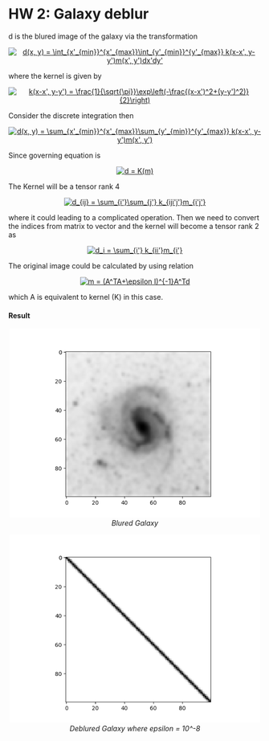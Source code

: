 # HW 2: Galaxy deblur

d is the blured image of the galaxy via the transformation

<p align="center">
<a href="https://www.codecogs.com/eqnedit.php?latex=d(x,&space;y)&space;=&space;\int_{x'_{min}}^{x'_{max}}\int_{y'_{min}}^{y'_{max}}&space;k(x-x',&space;y-y')m(x',&space;y')dx'dy'" target="_blank"><img src="https://latex.codecogs.com/svg.latex?d(x,&space;y)&space;=&space;\int_{x'_{min}}^{x'_{max}}\int_{y'_{min}}^{y'_{max}}&space;k(x-x',&space;y-y')m(x',&space;y')dx'dy'" title="d(x, y) = \int_{x'_{min}}^{x'_{max}}\int_{y'_{min}}^{y'_{max}} k(x-x', y-y')m(x', y')dx'dy'" /></a>
</p>

where the kernel is given by

<p align="center">
<a href="https://www.codecogs.com/eqnedit.php?latex=k(x-x',&space;y-y')&space;=&space;\frac{1}{\sqrt{\pi}}\exp\left(-\frac{(x-x')^2&plus;(y-y')^2)}{2}\right)" target="_blank"><img src="https://latex.codecogs.com/svg.latex?k(x-x',&space;y-y')&space;=&space;\frac{1}{\sqrt{\pi}}\exp\left(-\frac{(x-x')^2&plus;(y-y')^2)}{2}\right)" title="k(x-x', y-y') = \frac{1}{\sqrt{\pi}}\exp\left(-\frac{(x-x')^2+(y-y')^2)}{2}\right)" /></a>
</p>

Consider the discrete integration then

<p align="center">
<a href="https://www.codecogs.com/eqnedit.php?latex=d(x,&space;y)&space;=&space;\sum_{x'_{min}}^{x'_{max}}\sum_{y'_{min}}^{y'_{max}}&space;k(x-x',&space;y-y')m(x',&space;y')" target="_blank"><img src="https://latex.codecogs.com/svg.latex?d(x,&space;y)&space;=&space;\sum_{x'_{min}}^{x'_{max}}\sum_{y'_{min}}^{y'_{max}}&space;k(x-x',&space;y-y')m(x',&space;y')" title="d(x, y) = \sum_{x'_{min}}^{x'_{max}}\sum_{y'_{min}}^{y'_{max}} k(x-x', y-y')m(x', y')" /></a>
</p>

Since governing equation is

<p align="center">
<a href="https://www.codecogs.com/eqnedit.php?latex=d&space;=&space;K(m)" target="_blank"><img src="https://latex.codecogs.com/svg.latex?d&space;=&space;K(m)" title="d = K(m)" /></a>
</p>

The Kernel will be a tensor rank 4 

<p align="center">
<a href="https://www.codecogs.com/eqnedit.php?latex=d_{ij}&space;=&space;\sum_{i'}\sum_{j'}&space;k_{iji'j'}m_{i'j'}" target="_blank"><img src="https://latex.codecogs.com/svg.latex?d_{ij}&space;=&space;\sum_{i'}\sum_{j'}&space;k_{iji'j'}m_{i'j'}" title="d_{ij} = \sum_{i'}\sum_{j'} k_{iji'j'}m_{i'j'}" /></a>
</p>

where it could leading to a complicated operation. Then we need to convert the indices from matrix to vector and the kernel will become a tensor rank 2 as

<p align="center">
<a href="https://www.codecogs.com/eqnedit.php?latex=d_i&space;=&space;\sum_{i'}&space;k_{ii'}m_{i'}" target="_blank"><img src="https://latex.codecogs.com/svg.latex?d_i&space;=&space;\sum_{i'}&space;k_{ii'}m_{i'}" title="d_i = \sum_{i'} k_{ii'}m_{i'}" /></a>
</p>

The original image could be calculated by using relation

<p align="center">
<a href="https://www.codecogs.com/eqnedit.php?latex=m&space;=&space;(A^TA&plus;\epsilon&space;I)^{-1}A^Td" target="_blank"><img src="https://latex.codecogs.com/svg.latex?m&space;=&space;(A^TA&plus;\epsilon&space;I)^{-1}A^Td" title="m = (A^TA+\epsilon I)^{-1}A^Td" /></a>
</p>

which A is equivalent to kernel (K) in this case.

#### Result

<p align="center">
    <img src="blured_galaxy.png" width="500px" >
    <br>
    <em>Blured Galaxy</em>
</p>

<p align="center">
    <img src="deblured_galaxy_ep1e-08.png" width="500px" >
    <br>
    <em>Deblured Galaxy where epsilon = 10^-8</em>
</p>
